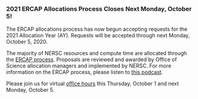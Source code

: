 ### 2021 ERCAP Allocations Process Closes Next Monday, October 5!

The ERCAP allocations process has now begun accepting requests for the 2021
Allocation Year (AY). Requests will be accepted through next Monday, October 
5, 2020.

The majority of NERSC resources and compute time are allocated through the
[ERCAP process](https://www.nersc.gov/users/accounts/allocations/2021-call-for-proposals-to-use-nersc-resources/).
Proposals are reviewed and awarded by Office of Science allocation managers and 
implemented by NERSC. For more information on the ERCAP process, please listen 
to [this podcast](https://anchor.fm/nersc-news/episodes/ERCAP-Allocation-Requests-Clayton-Bagwell-Interview-e4u09l). 

Please join us for virtual [office hours](#ercapofficehrs) this Thursday, 
October 1 and next Monday, October 5.
